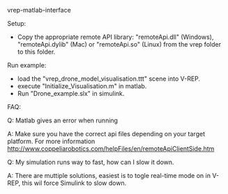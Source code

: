 vrep-matlab-interface

Setup:
- Copy the appropriate remote API library: "remoteApi.dll" (Windows), "remoteApi.dylib" (Mac) or "remoteApi.so" (Linux) from the vrep folder to this folder.

Run example:
- load the "vrep_drone_model_visualisation.ttt" scene into V-REP.
- execute "Initialize_Visualisation.m" in matlab.
- Run "Drone_example.slx" in simulink.

FAQ:

Q: Matlab gives an error when running

A: Make sure you have the correct api files depending on your target platform. For more information http://www.coppeliarobotics.com/helpFiles/en/remoteApiClientSide.htm

Q: My simulation runs way to fast, how can I slow it down.

A: There are muttiple solutions, easiest is to togle real-time mode on in V-REP, this wil force Simulink to slow down.
